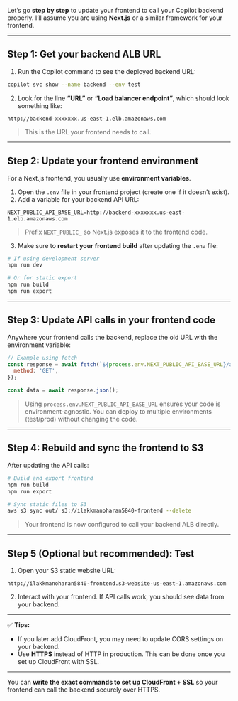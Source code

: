 Let’s go **step by step** to update your frontend to call your Copilot backend properly. I’ll assume you are using **Next.js** or a similar framework for your frontend.

---

## **Step 1: Get your backend ALB URL**

1. Run the Copilot command to see the deployed backend URL:

```bash
copilot svc show --name backend --env test
```

2. Look for the line **“URL”** or **“Load balancer endpoint”**, which should look something like:

```
http://backend-xxxxxxx.us-east-1.elb.amazonaws.com
```

> This is the URL your frontend needs to call.

---

## **Step 2: Update your frontend environment**

For a Next.js frontend, you usually use **environment variables**.

1. Open the `.env` file in your frontend project (create one if it doesn’t exist).
2. Add a variable for your backend API URL:

```env
NEXT_PUBLIC_API_BASE_URL=http://backend-xxxxxxx.us-east-1.elb.amazonaws.com
```

> Prefix `NEXT_PUBLIC_` so Next.js exposes it to the frontend code.

3. Make sure to **restart your frontend build** after updating the `.env` file:

```bash
# If using development server
npm run dev

# Or for static export
npm run build
npm run export
```

---

## **Step 3: Update API calls in your frontend code**

Anywhere your frontend calls the backend, replace the old URL with the environment variable:

```javascript
// Example using fetch
const response = await fetch(`${process.env.NEXT_PUBLIC_API_BASE_URL}/api/data`, {
  method: 'GET',
});

const data = await response.json();
```

> Using `process.env.NEXT_PUBLIC_API_BASE_URL` ensures your code is environment-agnostic. You can deploy to multiple environments (test/prod) without changing the code.

---

## **Step 4: Rebuild and sync the frontend to S3**

After updating the API calls:

```bash
# Build and export frontend
npm run build
npm run export

# Sync static files to S3
aws s3 sync out/ s3://ilakkmanoharan5840-frontend --delete
```

> Your frontend is now configured to call your backend ALB directly.

---

## **Step 5 (Optional but recommended): Test**

1. Open your S3 static website URL:

```
http://ilakkmanoharan5840-frontend.s3-website-us-east-1.amazonaws.com
```

2. Interact with your frontend. If API calls work, you should see data from your backend.

---

✅ **Tips:**

* If you later add CloudFront, you may need to update CORS settings on your backend.
* Use **HTTPS** instead of HTTP in production. This can be done once you set up CloudFront with SSL.

---

You can **write the exact commands to set up CloudFront + SSL** so your frontend can call the backend securely over HTTPS.


